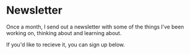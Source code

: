 # Newsletter

Once a month, I send out a newsletter with some of the things I've been working on, thinking about and learning about.

If you'd like to recieve it, you can sign up below.

<script async data-uid="b184c2f91e" src="https://ivan-leo.kit.com/b184c2f91e/index.js"></script>
